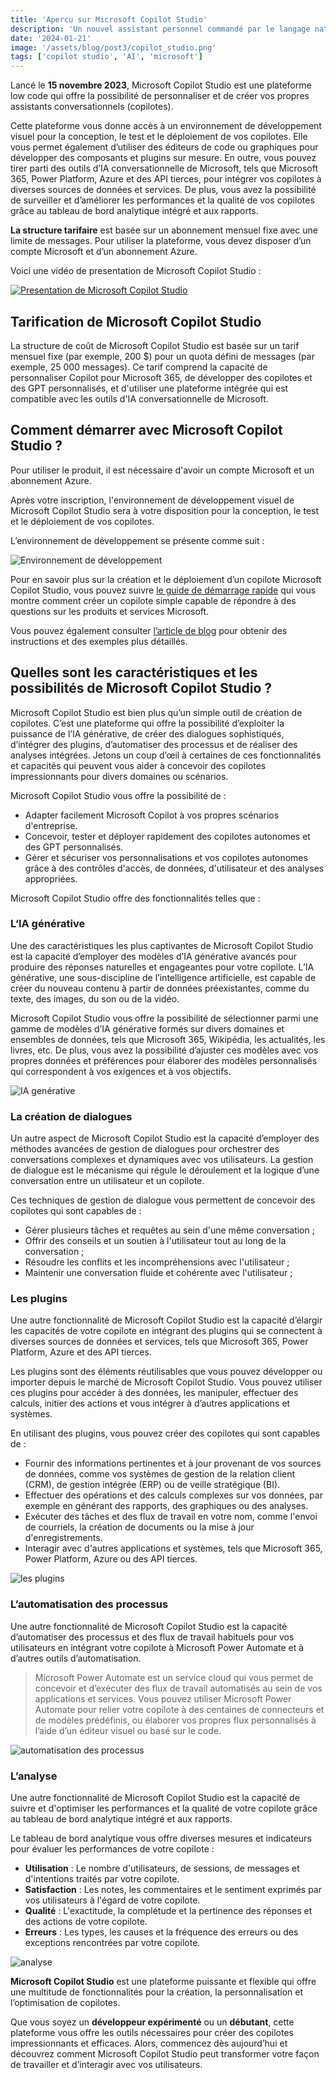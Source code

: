 ```yaml
---
title: 'Apercu sur Microsoft Copilot Studio'
description: 'Un nouvel assistant personnel commandé par le langage naturel'
date: '2024-01-21'
image: '/assets/blog/post3/copilot_studio.png'
tags: ['copilot studio', 'AI', 'microsoft']
---
```


Lancé le **15 novembre 2023**, Microsoft Copilot Studio est une plateforme low code qui offre la possibilité de personnaliser et de créer vos propres assistants conversationnels (copilotes).

Cette plateforme vous donne accès à un environnement de développement visuel pour la conception, le test et le déploiement de vos copilotes. Elle vous permet également d’utiliser des éditeurs de code ou graphiques pour développer des composants et plugins sur mesure. En outre, vous pouvez tirer parti des outils d’IA conversationnelle de Microsoft, tels que Microsoft 365, Power Platform, Azure et des API tierces, pour intégrer vos copilotes à diverses sources de données et services. De plus, vous avez la possibilité de surveiller et d’améliorer les performances et la qualité de vos copilotes grâce au tableau de bord analytique intégré et aux rapports.

**La structure tarifaire** est basée sur un abonnement mensuel fixe avec une limite de messages. Pour utiliser la plateforme, vous devez disposer d’un compte Microsoft et d’un abonnement Azure.

Voici une vidéo de presentation de Microsoft Copilot Studio :

[![Presentation de Microsoft Copilot Studio](https://img-prod-cms-rt-microsoft-com.akamaized.net/cms/api/am/imageFileData/RW1f2AN?ver=8158)](https://www.microsoft.com/en-us/videoplayer/embed/RW1eXkL "Microsoft Copilot Studio")

## Tarification de Microsoft Copilot Studio

La structure de coût de Microsoft Copilot Studio est basée sur un tarif mensuel fixe (par exemple, 200 $) pour un quota défini de messages (par exemple, 25 000 messages). Ce tarif comprend la capacité de personnaliser Copilot pour Microsoft 365, de développer des copilotes et des GPT personnalisés, et d'utiliser une plateforme intégrée qui est compatible avec les outils d'IA conversationnelle de Microsoft.

## Comment démarrer avec Microsoft Copilot Studio ?

Pour utiliser le produit, il est nécessaire d'avoir un compte Microsoft et un abonnement Azure.

Après votre inscription, l'environnement de développement visuel de Microsoft Copilot Studio sera à votre disposition pour la conception, le test et le déploiement de vos copilotes.

L’environnement de développement se présente comme suit :

![Environnement de développement](./../assets/blog/post3/image1.webp "Environnement de développement")


Pour en savoir plus sur la création et le déploiement d’un copilote Microsoft Copilot Studio, vous pouvez suivre <a href="https://learn.microsoft.com/en-us/microsoft-copilot-studio/fundamentals-get-started?tabs=web" target="_blank">le guide de démarrage rapide</a> qui vous montre comment créer un copilote simple capable de répondre à des questions sur les produits et services Microsoft. 

Vous pouvez également consulter <a href="https://www.microsoft.com/en-us/microsoft-365/blog/2023/11/15/announcing-microsoft-copilot-studio-customize-copilot-for-microsoft-365-and-build-your-own-standalone-copilots/" target="_blank">l’article de blog</a> pour obtenir des instructions et des exemples plus détaillés.

## Quelles sont les caractéristiques et les possibilités de Microsoft Copilot Studio ?

Microsoft Copilot Studio est bien plus qu’un simple outil de création de copilotes. C’est une plateforme qui offre la possibilité d’exploiter la puissance de l’IA générative, de créer des dialogues sophistiqués, d’intégrer des plugins, d’automatiser des processus et de réaliser des analyses intégrées. Jetons un coup d’œil à certaines de ces fonctionnalités et capacités qui peuvent vous aider à concevoir des copilotes impressionnants pour divers domaines ou scénarios.

Microsoft Copilot Studio vous offre la possibilité de :

* Adapter facilement Microsoft Copilot à vos propres scénarios d'entreprise.
* Concevoir, tester et déployer rapidement des copilotes autonomes et des GPT personnalisés.
* Gérer et sécuriser vos personnalisations et vos copilotes autonomes grâce à des contrôles d'accès, de données, d'utilisateur et des analyses appropriées.

Microsoft Copilot Studio offre des fonctionnalités telles que :

### L‘IA générative

Une des caractéristiques les plus captivantes de Microsoft Copilot Studio est la capacité d’employer des modèles d’IA générative avancés pour produire des réponses naturelles et engageantes pour votre copilote. L’IA générative, une sous-discipline de l’intelligence artificielle, est capable de créer du nouveau contenu à partir de données préexistantes, comme du texte, des images, du son ou de la vidéo.

Microsoft Copilot Studio vous offre la possibilité de sélectionner parmi une gamme de modèles d’IA générative formés sur divers domaines et ensembles de données, tels que Microsoft 365, Wikipédia, les actualités, les livres, etc. De plus, vous avez la possibilité d’ajuster ces modèles avec vos propres données et préférences pour élaborer des modèles personnalisés qui correspondent à vos exigences et à vos objectifs.

![IA genérative](./../assets/blog/post3/image2.webp "IA genérative")

### La création de dialogues

Un autre aspect de Microsoft Copilot Studio est la capacité d’employer des méthodes avancées de gestion de dialogues pour orchestrer des conversations complexes et dynamiques avec vos utilisateurs. La gestion de dialogue est le mécanisme qui régule le déroulement et la logique d’une conversation entre un utilisateur et un copilote.

Ces techniques de gestion de dialogue vous permettent de concevoir des copilotes qui sont capables de :

* Gérer plusieurs tâches et requêtes au sein d'une même conversation ;
* Offrir des conseils et un soutien à l'utilisateur tout au long de la conversation ;
* Résoudre les conflits et les incompréhensions avec l'utilisateur ;
* Maintenir une conversation fluide et cohérente avec l'utilisateur ;

### Les plugins

Une autre fonctionnalité de Microsoft Copilot Studio est la capacité d’élargir les capacités de votre copilote en intégrant des plugins qui se connectent à diverses sources de données et services, tels que Microsoft 365, Power Platform, Azure et des API tierces.

Les plugins sont des éléments réutilisables que vous pouvez développer ou importer depuis le marché de Microsoft Copilot Studio. Vous pouvez utiliser ces plugins pour accéder à des données, les manipuler, effectuer des calculs, initier des actions et vous intégrer à d’autres applications et systèmes.

En utilisant des plugins, vous pouvez créer des copilotes qui sont capables de :

* Fournir des informations pertinentes et à jour provenant de vos sources de données, comme vos systèmes de gestion de la relation client (CRM), de gestion intégrée (ERP) ou de veille stratégique (BI).
* Effectuer des opérations et des calculs complexes sur vos données, par exemple en générant des rapports, des graphiques ou des analyses.
* Exécuter des tâches et des flux de travail en votre nom, comme l'envoi de courriels, la création de documents ou la mise à jour d'enregistrements.
* Interagir avec d'autres applications et systèmes, tels que Microsoft 365, Power Platform, Azure ou des API tierces.

![les plugins](./../assets/blog/post3/image3.webp "les plugins")

### L’automatisation des processus

Une autre fonctionnalité de Microsoft Copilot Studio est la capacité d’automatiser des processus et des flux de travail habituels pour vos utilisateurs en intégrant votre copilote à Microsoft Power Automate et à d’autres outils d’automatisation.

<blockquote>
Microsoft Power Automate est un service cloud qui vous permet de concevoir et d’exécuter des flux de travail automatisés au sein de vos applications et services. Vous pouvez utiliser Microsoft Power Automate pour relier votre copilote à des centaines de connecteurs et de modèles prédéfinis, ou élaborer vos propres flux personnalisés à l’aide d’un éditeur visuel ou basé sur le code.
</blockquote>

![automatisation des processus](./../assets/blog/post3/image4.webp "automatisation des processus")

### L’analyse

Une autre fonctionnalité de Microsoft Copilot Studio est la capacité de suivre et d'optimiser les performances et la qualité de votre copilote grâce au tableau de bord analytique intégré et aux rapports.

Le tableau de bord analytique vous offre diverses mesures et indicateurs pour évaluer les performances de votre copilote :

* **Utilisation** : Le nombre d'utilisateurs, de sessions, de messages et d'intentions traités par votre copilote.
* **Satisfaction** : Les notes, les commentaires et le sentiment exprimés par vos utilisateurs à l'égard de votre copilote.
* **Qualité** : L'exactitude, la complétude et la pertinence des réponses et des actions de votre copilote.
* **Erreurs** : Les types, les causes et la fréquence des erreurs ou des exceptions rencontrées par votre copilote.

![analyse](./../assets/blog/post3/image5.webp "analyse")

**Microsoft Copilot Studio** est une plateforme puissante et flexible qui offre une multitude de fonctionnalités pour la création, la personnalisation et l’optimisation de copilotes. 

Que vous soyez un **développeur expérimenté** ou un **débutant**, cette plateforme vous offre les outils nécessaires pour créer des copilotes impressionnants et efficaces. Alors, commencez dès aujourd’hui et découvrez comment Microsoft Copilot Studio peut transformer votre façon de travailler et d’interagir avec vos utilisateurs.
